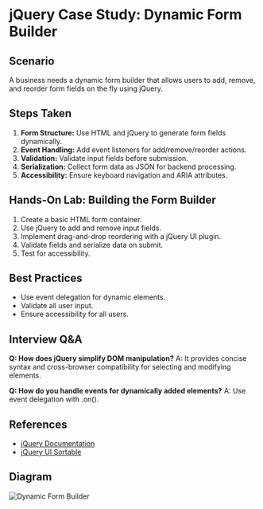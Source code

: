 # jQuery Case Study: Dynamic Form Builder

## Scenario
A business needs a dynamic form builder that allows users to add, remove, and reorder form fields on the fly using jQuery.

## Steps Taken
1. **Form Structure:** Use HTML and jQuery to generate form fields dynamically.
2. **Event Handling:** Add event listeners for add/remove/reorder actions.
3. **Validation:** Validate input fields before submission.
4. **Serialization:** Collect form data as JSON for backend processing.
5. **Accessibility:** Ensure keyboard navigation and ARIA attributes.

## Hands-On Lab: Building the Form Builder
1. Create a basic HTML form container.
2. Use jQuery to add and remove input fields.
3. Implement drag-and-drop reordering with a jQuery UI plugin.
4. Validate fields and serialize data on submit.
5. Test for accessibility.

## Best Practices
- Use event delegation for dynamic elements.
- Validate all user input.
- Ensure accessibility for all users.

## Interview Q&A
**Q: How does jQuery simplify DOM manipulation?**
A: It provides concise syntax and cross-browser compatibility for selecting and modifying elements.

**Q: How do you handle events for dynamically added elements?**
A: Use event delegation with .on().

## References
- [jQuery Documentation](https://api.jquery.com/)
- [jQuery UI Sortable](https://jqueryui.com/sortable/)

## Diagram
![Dynamic Form Builder](https://jqueryui.com/resources/demos/sortable/images/drag-drop-form.png)
